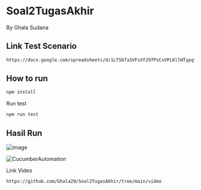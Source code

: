 # Soal2TugasAkhir
By Ghala Sudana

## Link Test Scenario 

```bash
https://docs.google.com/spreadsheets/d/1LTSbTa3VFsXf297PsCxVPLKllHTypqficSaKU1eVTN0/edit
```

## How to run
```bash
npm install
```

Run test
```bash
npm run test
```

## Hasil Run

![image](https://user-images.githubusercontent.com/85092513/221384031-7b4fc68b-44e3-428e-bca7-7b76c7e09259.png)


![CucumberAutomation](https://user-images.githubusercontent.com/85092513/221384007-cee0f0d6-5385-42a8-9077-8c53cb1d4378.gif)

Link Video
```bash
https://github.com/Ghala29/Soal2TugasAkhir/tree/main/video
```
